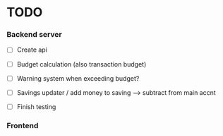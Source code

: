 # TODO

### Backend server
- [ ] Create api
- [ ] Budget calculation (also transaction budget)
- [ ] Warning system when exceeding budget?
- [ ] Savings updater / add money to saving --> subtract from main accnt
- [ ] Finish testing
  
 


### Frontend


